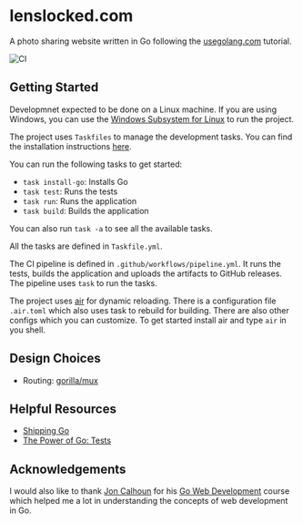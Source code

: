 # lenslocked.com


A photo sharing website written in Go following the [usegolang.com](https://www.usegolang.com) tutorial.

![CI](https://github.com/MKAbdElrahman/lenslocked.com/actions/workflows/pipeline.yml/badge.svg)


## Getting Started

Developmnet expected to be done on a Linux machine. If you are using Windows, you can use the [Windows Subsystem for Linux](https://docs.microsoft.com/en-us/windows/wsl/install-win10) to run the project.




The project uses `Taskfiles` to manage the development tasks. You can find the installation instructions [here](https://taskfile.dev/installation/).

You can run the following tasks to get started:

- `task install-go`: Installs Go
- `task test`: Runs the tests
- `task run`: Runs the application
- `task build`: Builds the application

You can also run `task -a` to see all the available tasks.

All the tasks are defined in `Taskfile.yml`.

The CI pipeline is defined in `.github/workflows/pipeline.yml`. It runs the tests, builds the application and uploads the artifacts to GitHub releases. The pipeline uses `task` to run the tasks.



The project uses [air](https://github.com/cosmtrek/air) for dynamic reloading. There is a configuration file `.air.toml` which also uses task to rebuild for building. There are also other configs which you can customize. To get started install air and type `air` in you shell.
## Design Choices
- Routing: [gorilla/mux](https://github.com/gorilla/mux)


## Helpful Resources
* [Shipping Go](https://www.manning.com/books/shipping-go)
* [The Power of Go: Tests](https://bitfieldconsulting.com/books/tests)

## Acknowledgements

I would also like to thank [Jon Calhoun](https://www.calhoun.io) for his [Go Web Development](https://www.usegolang.com) course which helped me a lot in understanding the concepts of web development in Go.


